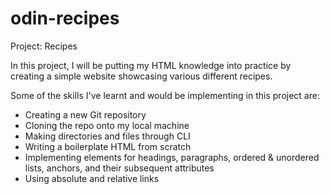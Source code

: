 # odin-recipes
Project: Recipes

In this project, I will be putting my HTML knowledge into practice by creating a simple website showcasing various different recipes.

Some of the skills I've learnt and would be implementing in this project are:
- Creating a new Git repository
- Cloning the repo onto my local machine
- Making directories and files through CLI
- Writing a boilerplate HTML from scratch
- Implementing elements for headings, paragraphs, ordered & unordered lists, anchors, and their subsequent attributes
- Using absolute and relative links